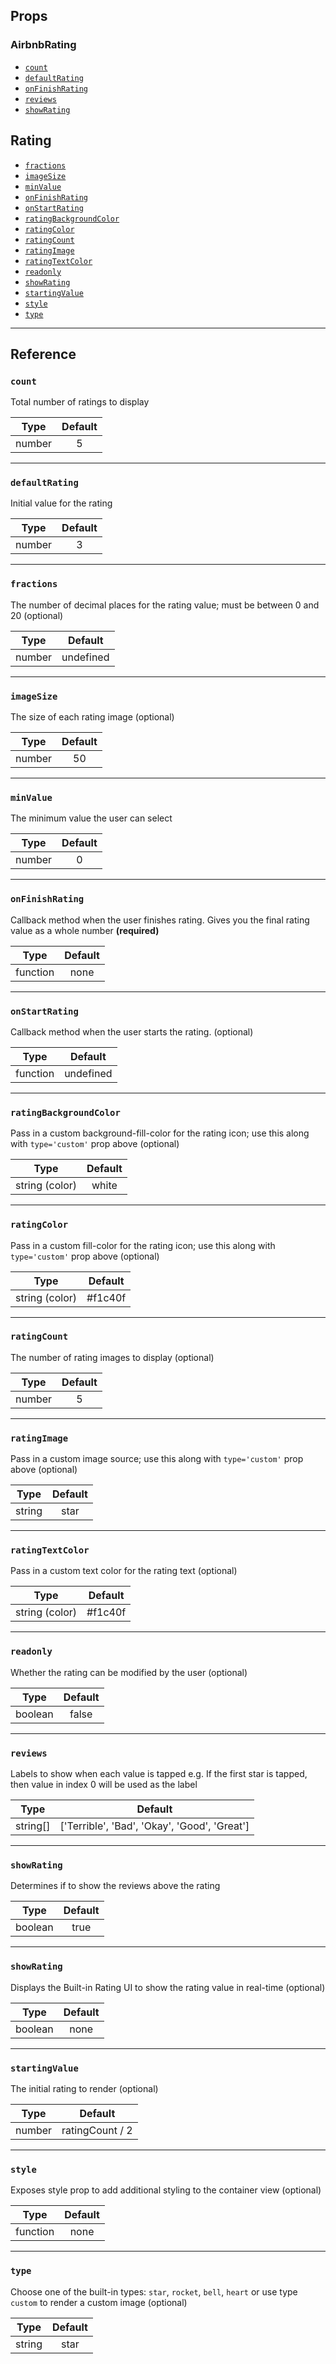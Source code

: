 ## Props

### AirbnbRating

- [`count`](#count)
- [`defaultRating`](#defaultrating)
- [`onFinishRating`](#onfinishrating)
- [`reviews`](#reviews)
- [`showRating`](#showrating)

## Rating

- [`fractions`](#fractions)
- [`imageSize`](#imagesize)
- [`minValue`](#minValue)
- [`onFinishRating`](#onfinishrating)
- [`onStartRating`](#onstartrating)
- [`ratingBackgroundColor`](#ratingbackgroundcolor)
- [`ratingColor`](#ratingcolor)
- [`ratingCount`](#ratingcount)
- [`ratingImage`](#ratingimage)
- [`ratingTextColor`](#ratingtextcolor)
- [`readonly`](#readonly)
- [`showRating`](#showrating)
- [`startingValue`](#startingvalue)
- [`style`](#style)
- [`type`](#type)

---

## Reference

### `count`

Total number of ratings to display

|  Type  | Default |
| :----: | :-----: |
| number |    5    |

---

### `defaultRating`

Initial value for the rating

|  Type  | Default |
| :----: | :-----: |
| number |    3    |

---

### `fractions`

The number of decimal places for the rating value; must be between 0 and 20
(optional)

|  Type  |  Default  |
| :----: | :-------: |
| number | undefined |

---

### `imageSize`

The size of each rating image (optional)

|  Type  | Default |
| :----: | :-----: |
| number |   50    |

---

### `minValue`

The minimum value the user can select

|  Type  | Default |
| :----: | :-----: |
| number |    0    |

---

### `onFinishRating`

Callback method when the user finishes rating. Gives you the final rating value
as a whole number **(required)**

|   Type   | Default |
| :------: | :-----: |
| function |  none   |

---

### `onStartRating`

Callback method when the user starts the rating. (optional)

|   Type   |  Default  |
| :------: | :-------: |
| function | undefined |

---

### `ratingBackgroundColor`

Pass in a custom background-fill-color for the rating icon; use this along with
`type='custom'` prop above (optional)

|      Type      | Default |
| :------------: | :-----: |
| string (color) |  white  |

---

### `ratingColor`

Pass in a custom fill-color for the rating icon; use this along with
`type='custom'` prop above (optional)

|      Type      | Default |
| :------------: | :-----: |
| string (color) | #f1c40f |

---

### `ratingCount`

The number of rating images to display (optional)

|  Type  | Default |
| :----: | :-----: |
| number |    5    |

---

### `ratingImage`

Pass in a custom image source; use this along with `type='custom'` prop above
(optional)

|  Type  | Default |
| :----: | :-----: |
| string |  star   |

---

### `ratingTextColor`

Pass in a custom text color for the rating text (optional)

|      Type      | Default |
| :------------: | :-----: |
| string (color) | #f1c40f |

---

### `readonly`

Whether the rating can be modified by the user (optional)

|  Type   | Default |
| :-----: | :-----: |
| boolean |  false  |

---

### `reviews`

Labels to show when each value is tapped
e.g. If the first star is tapped, then value in index 0 will be used as the label

|   Type   |                   Default                    |
| :------: | :------------------------------------------: |
| string[] | ['Terrible', 'Bad', 'Okay', 'Good', 'Great'] |

---

### `showRating`

Determines if to show the reviews above the rating

|  Type   | Default |
| :-----: | :-----: |
| boolean |  true   |

---

### `showRating`

Displays the Built-in Rating UI to show the rating value in real-time (optional)

|  Type   | Default |
| :-----: | :-----: |
| boolean |  none   |

---

### `startingValue`

The initial rating to render (optional)

|  Type  |     Default     |
| :----: | :-------------: |
| number | ratingCount / 2 |

---

### `style`

Exposes style prop to add additional styling to the container view (optional)

|   Type   | Default |
| :------: | :-----: |
| function |  none   |

---

### `type`

Choose one of the built-in types: `star`, `rocket`, `bell`, `heart` or use type
`custom` to render a custom image (optional)

|  Type  | Default |
| :----: | :-----: |
| string |  star   |
